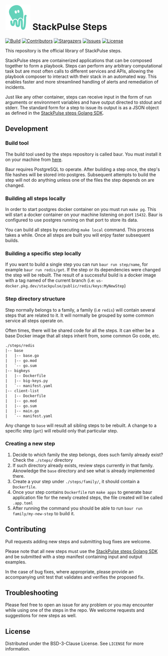 # ![stackpulse-logo](vendors/stackpulse.svg) StackPulse Steps

[![Build][badge_ci]][link_circle]
[![Contributors][contributors-shield]][contributors-url]
[![Stargazers][stars-shield]][stars-url]
[![Issues][badge_issues]][issues-url]
[![License][badge_license]][link_license]

This repository is the official library of StackPulse steps.

StackPulse steps are containerized applications that can be composed together to form a playbook. Steps can perform any arbitrary computational task but are most often calls to different services and APIs, allowing the playbook composer to interact with their stack in an automated way. This enables faster and more streamlined handling of alerts and remediation of incidents.

Just like any other container, steps can receive input in the form of run arguments or environment variables and have output directed to stdout and stderr. The standard form for a step to issue its output is as a JSON object as defined in the [StackPulse steps Golang SDK](https://github.com/stackpulse/steps-sdk-go).

## Development

### Build tool

The build tool used by the steps repository is called baur. You must install it on your machine from [here](https://github.com/simplesurance/baur/releases).

Baur requires PostgreSQL to operate. After building a step once, the step's file hashes will be stored into postgres. Subsequent attempts to build the step will not do anything unless one of the files the step depends on are changed. 

### Building all steps locally

In order to start postgres docker container on you must run `make pg`. This will start a docker container on your machine listening on port `15432`. Baur is configured to use postgres running on that port to store its data.

You can build all steps by executing `make local` command. This process takes a while. Once all steps are built you will enjoy faster subsequent builds.

### Building a specific step locally

If you want to build a single step you can run `baur run step/name`, for example `baur run redis/get`. If the step or its dependencies were changed the step will be rebuilt.
The result of a successful build is a docker image with a tag named of the current branch (i.e: `us-docker.pkg.dev/stackpulse/public/redis/keys:MyNewStep`)


### Step directory structure

Step normally belongs to a family, a family (i.e `redis`) will contain several steps that are related to it. It will normally be grouped by some common service all steps operate on.

Often times, there will be shared code for all the steps. It can either be a base Docker image that all steps inherit from, some common Go code, etc. 
```text
./steps/redis
|-- base
|   |-- base.go
|   |-- go.mod
|   `-- go.sum
|-- bigkeys
|   |-- Dockerfile
|   |-- big-keys.py
|   `-- manifest.yaml
|-- client-list
|   |-- Dockerfile
|   |-- go.mod
|   |-- go.sum
|   |-- main.go
|   `-- manifest.yaml
```
Any change to `base` will result all sibling steps to be rebuilt. A change to a specific step (`get`) will rebuild only that particular step.

### Creating a new step
1. Decide to which family the step belongs, does such family already exist? Check the `./steps/` directory
2. If such directory already exists, review steps currently in that family. Aknowledge the `base` directory and see what is already implemented there.
3. Create a your step under `./steps/family/`, it should contain a `Dockerfile`.
4. Once your step contains `Dockerfile` run `make apps` to generate baur application file for the newly created steps, the file created will be called `.app.toml`
5. After running the command you should be able to run `baur run family/my-new-step` to build it.

## Contributing

Pull requests adding new steps and submitting bug fixes are welcome.

Please note that all new steps must use the [StackPulse steps Golang SDK](https://github.com/stackpulse/steps-sdk-go) and be submitted with a step manifest containing input and output examples.

In the case of bug fixes, where appropriate, please provide an accompanying unit test that validates and verifies the proposed fix.

## Troubleshooting

Please feel free to open an issue for any problem or you may encounter while using one of the steps in the repo. We welcome requests and suggestions for new steps as well.

## License

Distributed under the BSD-3-Clause License. See `LICENSE` for more information.

[badge_ci]:https://circleci.com/gh/stackpulse/steps.svg?style=shield
[contributors-shield]: https://img.shields.io/github/contributors/stackpulse/steps.svg?style=flat-square&maxAge=30
[contributors-url]: https://github.com/stackpulse/steps/graphs/contributors
[badge_issues]:https://img.shields.io/github/issues/stackpulse/steps.svg?style=flat-square&maxAge=30
[issues-url]: https://github.com/stackpulse/steps/issues
[stars-shield]: https://img.shields.io/github/stars/stackpulse/steps.svg?style=flat-square&maxAge=30
[stars-url]: https://github.com/stackpulse/steps/stargazers
[badge_license]:https://img.shields.io/github/license/stackpulse/steps.svg?style=flat-square&maxAge=30
[link_license]:https://github.com/stackpulse/steps/blob/master/LICENSE
[link_circle]:https://circleci.com/gh/stackpulse/steps
